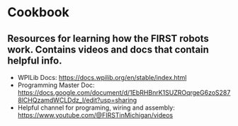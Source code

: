 # Cookbook
Resources for learning how the FIRST robots work. Contains videos and docs that contain helpful info.  
-----------------------------------

- WPILib Docs: https://docs.wpilib.org/en/stable/index.html
- Programming Master Doc: https://docs.google.com/document/d/1EbRHBnrK1SUZROqrgeG6zoS2878lCHQzamdWCLDdz_I/edit?usp=sharing
- Helpful channel for programing, wiring and assembly: https://www.youtube.com/@FIRSTinMichigan/videos
